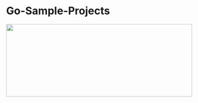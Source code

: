 # Go-Sample-Projects
<img src="https://user-images.githubusercontent.com/567298/55478904-236e9200-561d-11e9-9382-f31b25a9ae03.png" data-canonical-src="https://user-images.githubusercontent.com/567298/55478904-236e9200-561d-11e9-9382-f31b25a9ae03.png" width="500" height="196" />
